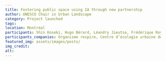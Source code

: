 ```yaml
---
title: Fostering public space using IA through new partnership
author: UNESCO Chair in Urban Landscape
category: Project launched
tags:
location: Montréal
participants: Shin Koseki, Hugo Bérard, Léandry Jieutsa, Frédérique Roy, Rashid Mushkani, Peter Soland, Nathalie Boucher, Nathalie Guay, Julien Voyer, Pierre-Étienne Gendron-Landry, Zakia Hammouni, Anaïs Détolle, Christina Petit, Benjamin Prud'Homme, Jeanne Robin, Jean-François Bruneau, Léa Ilardo, Tabata Barthoulot 
participants_companies: Organisme respire, Centre d’écologie urbaine de Montréal, Société logique, Numana, Observatoire québécois des inégalités, Rues principales, Mila, Vivre en ville, Scikoop, Civiliti, IVADO, Université de Montréal
featured_img: assets/images/posts/
img_credit: 
alt:
---
```

